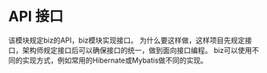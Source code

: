 # API 接口
该模块规定biz的API，biz模块实现接口。
为什么要这样做，这样项目先规定接口，架构师规定接口后可以确保接口的统一，做到面向接口编程。
biz可以使用不同的实现方式，例如常用的Hibernate或Mybatis做不同的实现。